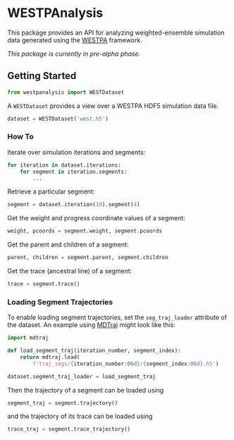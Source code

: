 # WESTPAnalysis

This package provides an API for analyzing weighted-ensemble simulation data generated using the [WESTPA](http://westpa.github.io/westpa/) framework.

*This package is currently in pre-alpha phase.*
 
## Getting Started

```py
from westpanalysis import WESTDataset
```
A `WESTDataset` provides a view over a WESTPA HDF5 simulation data file.
```py
dataset = WESTDataset('west.h5')
```

### How To

Iterate over simulation iterations and segments:
```py
for iteration in dataset.iterations:
    for segment in iteration.segments:
        ...
```

Retrieve a particular segment:
```py
segment = dataset.iteration(10).segment(4)
```

Get the weight and progress coordinate values of a segment:
```py
weight, pcoords = segment.weight, segment.pcoords
```

Get the parent and children of a segment:
```py
parent, children = segment.parent, segment.children
```

Get the trace (ancestral line) of a segment:
```py
trace = segment.trace()
```

### Loading Segment Trajectories

To enable loading segment trajectories, set the `seg_traj_loader` attribute
of the dataset. An example using [MDTraj](https://www.mdtraj.org) might look like this:
```py
import mdtraj

def load_segment_traj(iteration_number, segment_index):
    return mdtraj.load(
        f'traj_segs/{iteration_number:06d}/{segment_index:06d}.h5')

dataset.segment_traj_loader = load_segment_traj
```

Then the trajectory of a segment can be loaded using
```py
segment_traj = segment.trajectory()
```

and the trajectory of its trace can be loaded using
```py
trace_traj = segment.trace_trajectory()
```

